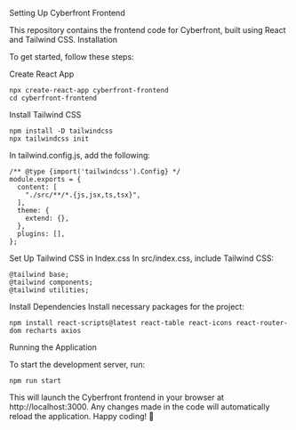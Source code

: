 Setting Up Cyberfront Frontend

This repository contains the frontend code for Cyberfront, built using React and Tailwind CSS.
Installation

To get started, follow these steps:

Create React App

    npx create-react-app cyberfront-frontend
    cd cyberfront-frontend

Install Tailwind CSS

    npm install -D tailwindcss
    npx tailwindcss init

In tailwind.config.js, add the following:

    /** @type {import('tailwindcss').Config} */
    module.exports = {
      content: [
        "./src/**/*.{js,jsx,ts,tsx}",
      ],
      theme: {
        extend: {},
      },
      plugins: [],
    };

Set Up Tailwind CSS in Index.css
In src/index.css, include Tailwind CSS:

    @tailwind base;
    @tailwind components;
    @tailwind utilities;

Install Dependencies
Install necessary packages for the project:

    npm install react-scripts@latest react-table react-icons react-router-dom recharts axios

Running the Application

To start the development server, run:

    npm run start

This will launch the Cyberfront frontend in your browser at http://localhost:3000. Any changes made in the code will automatically reload the application. Happy coding! 🚀
